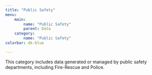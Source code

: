 ```yaml
---
title: "Public Safety"
menu:
    main:
        name: "Public Safety"
        parent: Data
    category:
        name: "Public Safety"
colorbar: dk-blue

---
```


This category includes data generated or managed by public safety departments, including Fire-Rescue and Police.